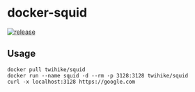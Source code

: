 # docker-squid

[![release](https://github.com/twihike/docker-squid/workflows/release/badge.svg)](https://github.com/twihike/docker-squid/actions)

## Usage

```shell
docker pull twihike/squid
docker run --name squid -d --rm -p 3128:3128 twihike/squid
curl -x localhost:3128 https://google.com
```
